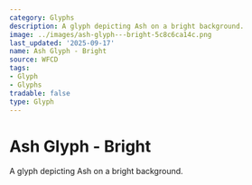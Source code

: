 ```yaml
---
category: Glyphs
description: A glyph depicting Ash on a bright background.
image: ../images/ash-glyph---bright-5c8c6ca14c.png
last_updated: '2025-09-17'
name: Ash Glyph - Bright
source: WFCD
tags:
- Glyph
- Glyphs
tradable: false
type: Glyph
---
```


# Ash Glyph - Bright

A glyph depicting Ash on a bright background.

